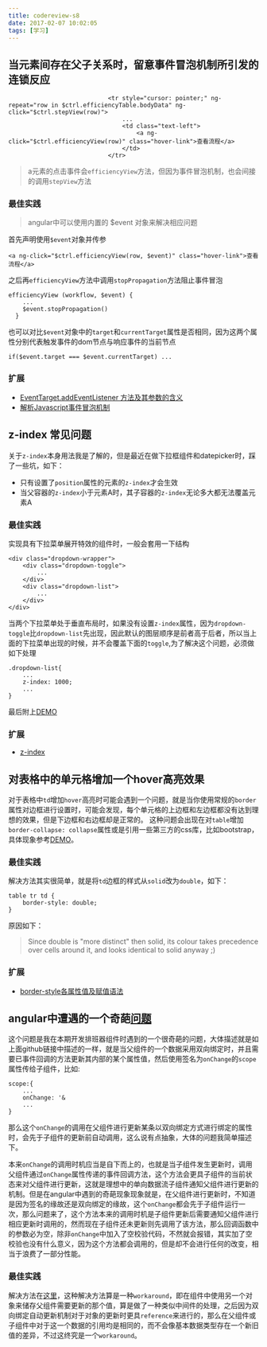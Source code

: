 ```yaml
---
title: codereview-s8
date: 2017-02-07 10:02:05
tags: [学习]
---
```

## 当元素间存在父子关系时，留意事件冒泡机制所引发的连锁反应
```
                            <tr style="cursor: pointer;" ng-repeat="row in $ctrl.efficiencyTable.bodyData" ng-click="$ctrl.stepView(row)">
                                ...
                                <td class="text-left">
                                    <a ng-click="$ctrl.efficiencyView(row)" class="hover-link">查看流程</a>
                                </td>
                            </tr>
```
> a元素的点击事件会``efficiencyView``方法，但因为事件冒泡机制，也会间接的调用``stepView``方法

### 最佳实践
> angular中可以使用内置的 $event 对象来解决相应问题

首先声明使用``$event``对象并传参
```
<a ng-click="$ctrl.efficiencyView(row, $event)" class="hover-link">查看流程</a>
```
之后再``efficiencyView``方法中调用``stopPropagation``方法阻止事件冒泡
```
efficiencyView (workflow, $event) {
    ...
    $event.stopPropagation()
  }
```
也可以对比``$event``对象中的``target``和``currentTarget``属性是否相同，因为这两个属性分别代表触发事件的dom节点与响应事件的当前节点
```
if($event.target === $event.currentTarget) ...
```

### 扩展
* [EventTarget.addEventListener 方法及其参数的含义](https://developer.mozilla.org/zh-CN/docs/Web/API/EventTarget/addEventListener)
* [解析Javascript事件冒泡机制](http://blog.csdn.net/luanlouis/article/details/23927347)

## z-index 常见问题
关于``z-index``本身用法我是了解的，但是最近在做下拉框组件和datepicker时，踩了一些坑，如下：

* 只有设置了``position``属性的元素的``z-index``才会生效
* 当父容器的``z-index``小于元素A时，其子容器的``z-index``无论多大都无法覆盖元素A

### 最佳实践
实现具有下拉菜单展开特效的组件时，一般会套用一下结构
```
<div class="dropdown-wrapper">
    <div class="dropdown-toggle">
        ...
    </div>
    <div class="dropdown-list">
        ...
    </div>
</div>
```
当两个下拉菜单处于垂直布局时，如果没有设置``z-index``属性，因为``dropdown-toggle``比``dropdown-list``先出现，因此默认的图层顺序是前者高于后者，所以当上面的下拉菜单出现的时候，并不会覆盖下面的``toggle``,为了解决这个问题，必须做如下处理
```
.dropdown-list{
    ...
    z-index: 1000;
    ...
}
```
最后附上[DEMO](https://jsbin.com/suyojovino/edit?html,css,output)

### 扩展
* [z-index](https://css-tricks.com/almanac/properties/z/z-index/)

## 对表格中的单元格增加一个hover高亮效果
对于表格中``td``增加``hover``高亮时可能会遇到一个问题，就是当你使用常规的``border``属性对边框进行设置时，可能会发现，每个单元格的上边框和左边框都没有达到理想的效果，但是下边框和右边框却是正常的。
这种问题会出现在对``table``增加``border-collapse: collapse``属性或是引用一些第三方的css库，比如bootstrap，具体现象参考[DEMO](https://jsbin.com/hivukumosu/edit?html,css,output)。

### 最佳实践
解决方法其实很简单，就是将``td``边框的样式从``solid``改为``double``，如下：
```
table tr td {
    border-style: double;
}
```
原因如下：
> Since double is "more distinct" then solid, its colour takes precedence over cells around it, and looks identical to solid anyway ;)

### 扩展
* [border-style各属性值及赋值语法](https://developer.mozilla.org/zh-CN/docs/Web/CSS/border-style)

## angular中遭遇的一个奇葩[问题](https://github.com/angular/angular.js/issues/4558)
这个问题是我在本期开发排班器组件时遇到的一个很奇葩的问题，大体描述就是如上面github链接中描述的一样，就是当父组件的一个数据采用双向绑定时，并且需要已事件回调的方法更新其内部的某个属性值，然后使用签名为``onChange``的``scope``属性传给子组件，比如:
```
scope:{
    ...
    onChange: '&
    ...
}
```
那么这个``onChange``的调用在父组件进行更新某条以双向绑定方式进行绑定的属性时，会先于子组件的更新前自动调用，这么说有点抽象，大体的问题我简单描述下。

本来``onChange``的调用时机应当是自下而上的，也就是当子组件发生更新时，调用父组件通过``onChange``属性传递的事件回调方法，这个方法会更具子组件的当前状态来对父组件进行更新，这就是理想中的单向数据流子组件通知父组件进行更新的机制。但是在angular中遇到的奇葩现象现象就是，在父组件进行更新时，不知道是因为签名的缘故还是双向绑定的缘故，这个``onChange``都会先于子组件运行一次，那么问题来了，这个方法本来的调用时机是子组件更新后需要通知父组件进行相应更新时调用的，然而现在子组件还未更新则先调用了该方法，那么回调函数中的参数必为空，除非``onChange``中加入了空校验代码，不然就会报错，其实加了空校验也没有什么意义，因为这个方法都会调用的，但是却不会进行任何的改变，相当于浪费了一部分性能。

### 最佳实践
解决方法在[这里](http://plnkr.co/edit/fs7S6yX1a5aeo1Ese522?p=preview)，这种解决方法算是一种``workaround``，即在组件中使用另一个对象来储存父组件需要更新的那个值，算是做了一种类似中间件的处理，之后因为双向绑定自动更新机制对于对象的更新时更具``reference``来进行的，那么在父组件或子组件中对于这一个数据的引用均是相同的，而不会像基本数据类型存在一个新旧值的差异，不过这终究是一个``workaround``。